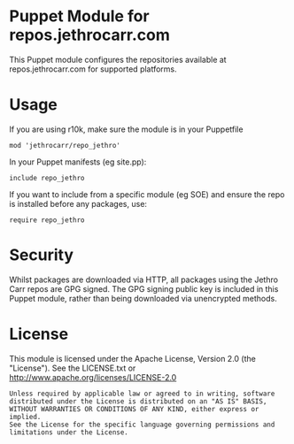 # Puppet Module for repos.jethrocarr.com

This Puppet module configures the repositories available at
repos.jethrocarr.com for supported platforms.


# Usage

If you are using r10k, make sure the module is in your Puppetfile

    mod 'jethrocarr/repo_jethro'

In your Puppet manifests (eg site.pp):

    include repo_jethro

If you want to include from a specific module (eg SOE) and ensure the repo is
installed before any packages, use:

    require repo_jethro


# Security

Whilst packages are downloaded via HTTP, all packages using the Jethro Carr
repos are GPG signed. The GPG signing public key is included in this Puppet
module, rather than being downloaded via unencrypted methods.


# License

This module is licensed under the Apache License, Version 2.0 (the "License").
See the LICENSE.txt or http://www.apache.org/licenses/LICENSE-2.0

    Unless required by applicable law or agreed to in writing, software
    distributed under the License is distributed on an "AS IS" BASIS,
    WITHOUT WARRANTIES OR CONDITIONS OF ANY KIND, either express or implied.
    See the License for the specific language governing permissions and
    limitations under the License.

